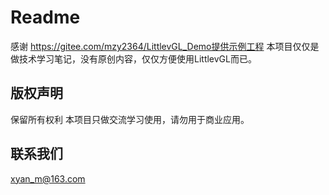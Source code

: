 # Readme

感谢 https://gitee.com/mzy2364/LittlevGL_Demo提供示例工程
本项目仅仅是做技术学习笔记，没有原创内容，仅仅方便使用LittlevGL而已。

## 版权声明

保留所有权利
本项目只做交流学习使用，请勿用于商业应用。

## 联系我们

xyan_m@163.com